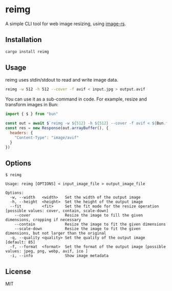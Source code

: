 # reimg

A simple CLI tool for web image resizing, using [image-rs](https://github.com/image-rs/image).

## Installation

```bash
cargo install reimg
```

## Usage

reimg uses stdin/stdout to read and write image data.

```bash
reimg -w 512 -h 512 --cover -f avif < input.jpg > output.avif
```

You can use it as a sub-command in code. For example, resize and transform images in Bun:

```js
import { $ } from "bun"

const out = await $`reimg -w ${512} -h ${512} --cover -f avif < ${Bun.file("input.jpg")}`.quiet()
const res = new Response(out.arrayBuffer(), {
  headers: {
    "Content-Type": "image/avif"
  }
})
```

## Options

```
$ reimg

Usage: reimg [OPTIONS] < input_image_file > output_image_file

Options:
  -w, --width   <width>   Set the width of the output image
  -h, --height  <height>  Set the height of the output image
  --fit         <fit>     Set the fit mode for the resize operation [possible values: cover, contain, scale-down]
    --cover               Resize the image to fill the given dimensions, cropping if necessary
    --contain             Resize the image to fit the given dimensions
    --scale-down          Resize the image to fit the given dimensions, but not larger than the original
  -q, --quality <quality> Set the quality of the output image [default: 85]
  -f, --format  <format>  Set the format of the output image [possible values: jpeg, png, webp, avif, ico ]
  -i, --info              Show image metadata
```

## License

MIT

